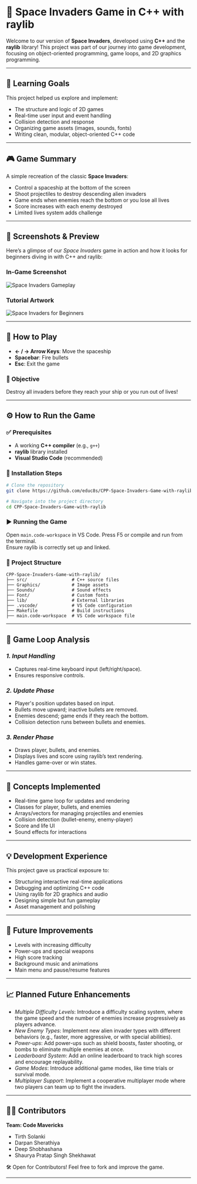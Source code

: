 
# 🚀 Space Invaders Game in C++ with raylib

Welcome to our version of **Space Invaders**, developed using **C++** and the **raylib** library! This project was part of our journey into game development, focusing on object-oriented programming, game loops, and 2D graphics programming.

---

## 🧠 Learning Goals

This project helped us explore and implement:

- The structure and logic of 2D games  
- Real-time user input and event handling  
- Collision detection and response  
- Organizing game assets (images, sounds, fonts)  
- Writing clean, modular, object-oriented C++ code

---

## 🎮 Game Summary

A simple recreation of the classic **Space Invaders**:

- Control a spaceship at the bottom of the screen  
- Shoot projectiles to destroy descending alien invaders  
- Game ends when enemies reach the bottom or you lose all lives  
- Score increases with each enemy destroyed  
- Limited lives system adds challenge

---

## 📸 Screenshots & Preview

Here’s a glimpse of our *Space Invaders* game in action and how it looks for beginners diving in with C++ and raylib:

### In-Game Screenshot
![Space Invaders Gameplay](IMG-20250417-WA0000.jpg)

### Tutorial Artwork
![Space Invaders for Beginners](IMG-20250417-WA0001.jpg)

---

## 📖 How to Play

- **← / → Arrow Keys**: Move the spaceship  
- **Spacebar**: Fire bullets  
- **Esc**: Exit the game

### 🎯 Objective

Destroy all invaders before they reach your ship or you run out of lives!

---

## ⚙️ How to Run the Game

### ✅ Prerequisites

- A working **C++ compiler** (e.g., `g++`)  
- **raylib** library installed  
- **Visual Studio Code** (recommended)

### 🔧 Installation Steps

```bash
# Clone the repository
git clone https://github.com/educ8s/CPP-Space-Invaders-Game-with-raylib.git

# Navigate into the project directory
cd CPP-Space-Invaders-Game-with-raylib
```

### ▶️ Running the Game

Open `main.code-workspace` in VS Code. Press F5 or compile and run from the terminal.  
Ensure raylib is correctly set up and linked.

### 📁 Project Structure

```
CPP-Space-Invaders-Game-with-raylib/
├── src/                 # C++ source files
├── Graphics/            # Image assets
├── Sounds/              # Sound effects
├── Font/                # Custom fonts
├── lib/                 # External libraries
├── .vscode/             # VS Code configuration
├── Makefile             # Build instructions
├── main.code-workspace  # VS Code workspace file
```

---

## 🔄 Game Loop Analysis

### *1. Input Handling*
- Captures real-time keyboard input (left/right/space).
- Ensures responsive controls.

### *2. Update Phase*
- Player's position updates based on input.
- Bullets move upward; inactive bullets are removed.
- Enemies descend; game ends if they reach the bottom.
- Collision detection runs between bullets and enemies.

### *3. Render Phase*
- Draws player, bullets, and enemies.
- Displays lives and score using raylib’s text rendering.
- Handles game-over or win states.

---

## 🧩 Concepts Implemented

- Real-time game loop for updates and rendering  
- Classes for player, bullets, and enemies  
- Arrays/vectors for managing projectiles and enemies  
- Collision detection (bullet-enemy, enemy-player)  
- Score and life UI  
- Sound effects for interactions

---

## 💡 Development Experience

This project gave us practical exposure to:

- Structuring interactive real-time applications  
- Debugging and optimizing C++ code  
- Using raylib for 2D graphics and audio  
- Designing simple but fun gameplay  
- Asset management and polishing

---

## 🔮 Future Improvements

- Levels with increasing difficulty  
- Power-ups and special weapons  
- High score tracking  
- Background music and animations  
- Main menu and pause/resume features

---

## 📈 Planned Future Enhancements

- *Multiple Difficulty Levels*: Introduce a difficulty scaling system, where the game speed and the number of enemies increase progressively as players advance.  
- *New Enemy Types*: Implement new alien invader types with different behaviors (e.g., faster, more aggressive, or with special abilities).  
- *Power-ups*: Add power-ups such as shield boosts, faster shooting, or bombs to eliminate multiple enemies at once.  
- *Leaderboard System*: Add an online leaderboard to track high scores and encourage replayability.  
- *Game Modes*: Introduce additional game modes, like time trials or survival mode.  
- *Multiplayer Support*: Implement a cooperative multiplayer mode where two players can team up to fight the invaders.

---

## 👨‍💻 Contributors

**Team: Code Mavericks**  
- Tirth Solanki  
- Darpan Sherathiya  
- Deep Shobhashana  
- Shaurya Pratap Singh Shekhawat  

🛠️ Open for Contributors! Feel free to fork and improve the game.

---
